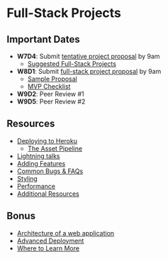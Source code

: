 # Full-Stack Projects

## Important Dates
  * **W7D4**: Submit [tentative project proposal][tentative-proposal] by 9am
    * [Suggested Full-Stack Projects][good-projects]
  * **W8D1**: Submit [full-stack project proposal][readings] by 9am
    * [Sample Proposal][sample-proposal]
    * [MVP Checklist][mvp-checklist]
  * **W9D2**: Peer Review #1
  * **W9D5**: Peer Review #2

[tentative-proposal]: readings/tentative-project-proposal.md
[good-projects]: readings/projects-to-clone.md
[readings]: readings/full-stack-project-proposal.md
[sample-proposal]: demos/sample_project_proposal
[mvp-checklist]: readings/mvp-list.md

## Resources
  * [Deploying to Heroku][heroku-deployment]
    * [The Asset Pipeline][asset-pipeline]
  * [Lightning talks][lightning-talks]
  * [Adding Features][adding-features]
  * [Common Bugs & FAQs][common-bugs]
  * [Styling][styling]
  * [Performance][performance]
  * [Additional Resources][resources]

[heroku-deployment]: readings/heroku-deployment.md
[asset-pipeline]: readings/asset-pipeline.md
[lightning-talks]: readings/lightning_talks.md
[common-bugs]: readings/common_bugs.md
[adding-features]: readings/adding_features.md
[polishing-up]: readings/polishing_up.md
[styling]: readings/styling.md
[performance]: readings/performance.md
[resources]: readings/resources.md

## Bonus

* [Architecture of a web application][web-app-architecture]
* [Advanced Deployment][adv-deploy]
* [Where to Learn More][learn-more]

[web-app-architecture]: readings/web_app_architecture.md
[adv-deploy]: readings/advanced_deployment.md
[learn-more]: readings/learn_more.md
